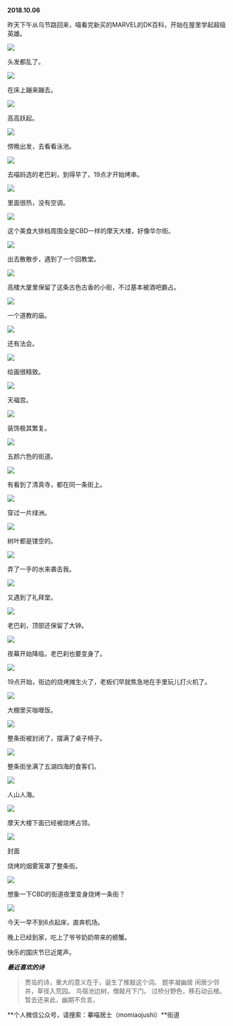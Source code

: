 
          
            
**2018.10.06**

昨天下午从乌节路回来，喵看完新买的MARVEL的DK百科，开始在屋里学起超级英雄。




![](img/51001-c3c24298e6cafa95.jpg)




头发都乱了。




![](img/51001-71ad5bf49f6ff093.jpg)




在床上蹦来蹦去。




![](img/51001-9d741632c2ad904c.jpg)




高高跃起。




![](img/51001-2e6e398269d85689.jpg)




傍晚出发，去看看泳池。




![](img/51001-70c0cc2d805b602d.jpg)




去喵妈选的老巴刹，到得早了，19点才开始烤串。




![](img/51001-6ad1b479948f6080.jpg)




里面很热，没有空调。




![](img/51001-1d39bdd50c5bb3ff.jpg)




这个美食大排档周围全是CBD一样的摩天大楼，好像华尔街。




![](img/51001-2051e2f4c2d38cf1.jpg)




出去散散步，遇到了一个回教堂。




![](img/51001-b17625e96a99e3fc.jpg)




高楼大厦里保留了这条古色古香的小街，不过基本被酒吧霸占。




![](img/51001-a4e2e7ac1ffa6ff9.jpg)




一个道教的庙。




![](img/51001-7105fcd5a8fc841e.jpg)




还有法会。




![](img/51001-aa0615f10ec0a90a.jpg)




绘画很精致。




![](img/51001-3eb4413f2f917475.jpg)




天福宫。




![](img/51001-b7fe88771f45978c.jpg)




装饰极其繁复。




![](img/51001-9cb9d19f0f80f905.jpg)




五颜六色的街道。




![](img/51001-29175969607b7840.jpg)




有看到了清真寺，都在同一条街上。




![](img/51001-656bcbaa2f071475.jpg)




穿过一片绿洲。




![](img/51001-b43ddf399db184aa.jpg)




树叶都是镂空的。




![](img/51001-8ad0a17374e67fd0.jpg)




弄了一手的水来袭击我。




![](img/51001-debf8ff767aa8aad.jpg)




又遇到了礼拜堂。




![](img/51001-8e82b5bdd996b362.jpg)




老巴刹，顶部还保留了大钟。




![](img/51001-b3092a15a21d11e4.jpg)




夜幕开始降临，老巴刹也要变身了。




![](img/51001-931fa9e1d4cffca4.jpg)




19点开始，街边的烧烤摊生火了，老板们早就焦急地在手里玩儿打火机了。




![](img/51001-179004d7ef017a59.jpg)




大棚里买咖喱饭。




![](img/51001-06c6ad93c3f9b164.jpg)




整条街被封闭了，摆满了桌子椅子。




![](img/51001-8e2bb4aa6031d0b1.jpg)




整条街坐满了五湖四海的食客们。




![](img/51001-34f98d898df65308.jpg)




人山人海。




![](img/51001-a66ebc4e5f2738fd.jpg)




摩天大楼下面已经被烧烤占领。




![](img/51001-d56320968e73f87c.jpg)

封面


烧烤的烟雾笼罩了整条街。




![](img/51001-6545654edd76f136.jpg)




想象一下CBD的街道夜里变身烧烤一条街？




![](img/51001-e17b66cc684a4aeb.jpg)




今天一早不到6点起床，直奔机场。

晚上已经到家，吃上了爷爷奶奶带来的螃蟹。

快乐的国庆节已近尾声。


***最近喜欢的诗***
>贾岛的诗，重大的意义在于，诞生了推敲这个词。
题李凝幽居
闲居少邻并，草径入荒园。
鸟宿池边树，僧敲月下门。
过桥分野色，移石动云根。
暂去还来此，幽期不负言。




**个人微信公众号，请搜索：摹喵居士（momiaojushi）**街道

          
        